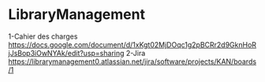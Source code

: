 # LibraryManagement

1-Cahier des charges
https://docs.google.com/document/d/1xKgt02MjDOqc1g2pBCRr2d9GknHoRjJsBop3iOwNYAk/edit?usp=sharing
2-Jira
https://librarymanagement0.atlassian.net/jira/software/projects/KAN/boards/1
